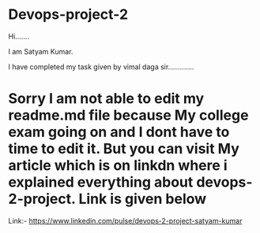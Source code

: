 # Devops-project-2
Hi.......

I am Satyam Kumar.

I have completed my task given by vimal daga sir.............


# Sorry I am not able to edit my readme.md file because My college exam going on and I dont have to time to edit it. But you can visit My article which is on linkdn where i explained everything about devops-2-project. Link is given below

Link:- https://www.linkedin.com/pulse/devops-2-project-satyam-kumar






